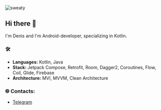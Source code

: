 ![sweaty](https://github.com/user-attachments/assets/0eec7d39-c37b-4b1f-b647-78f9b0585ac8)

## Hi there 👋

I'm Denis and I'm Android-developer, specializing in Kotlin.

### 🛠
- **Languages:** Kotlin, Java
- **Stack:** Jetpack Compose, Retrofit, Room, Dagger2, Coroutines, Flow, Coil, Glide, Firebase
- **Architecture:** MVI, MVVM, Clean Architecture

### 🌐 Contacts:
- [Telegram](https://t.me/nedmah_9)
